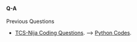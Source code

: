 #### Q-A
Previous Questions

- [TCS-Nija Coding Questions](TCS-Ninja.md). --> [Python Codes](TCS-Ninja.ipynb).
